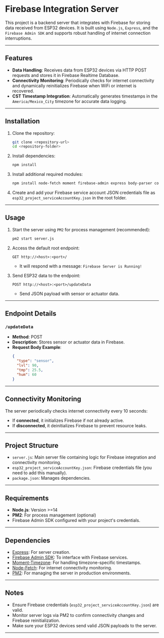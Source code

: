 # Firebase Integration Server

This project is a backend server that integrates with Firebase for storing data received from ESP32 devices. 
It is built using `Node.js`, `Express`, and the `Firebase Admin SDK` and supports robust handling of internet connection interruptions.

---

## Features

- **Data Handling**: Receives data from ESP32 devices via HTTP POST requests and stores it in Firebase Realtime Database.
- **Connectivity Monitoring**: Periodically checks for internet connectivity and dynamically reinitializes Firebase when WiFi or internet is recovered.
- **CST Timestamp Integration**: Automatically generates timestamps in the `America/Mexico_City` timezone for accurate data logging.

---

## Installation

1. Clone the repository:
   ```bash
   git clone <repository-url>
   cd <repository-folder>
   ```

2. Install dependencies:
   ```bash
   npm install
   ```

3. Install additional required modules:
   ```bash
   npm install node-fetch moment firebase-admin express body-parser cors
   ```

4. Create and add your Firebase service account JSON credentials file as `esp32_project_serviceAccountKey.json` in the root folder.

---

## Usage

1. Start the server using `PM2` for process management (recommended):
   ```bash
   pm2 start server.js
   ```

2. Access the default root endpoint:
   ```
   GET http://<host>:<port>/
   ```

   - It will respond with a message: `Firebase Server is Running!`

3. Send ESP32 data to the endpoint:
   ```
   POST http://<host>:<port>/updateData
   ```
   - Send JSON payload with sensor or actuator data.

---

## Endpoint Details

### `/updateData`
- **Method**: POST
- **Description**: Stores sensor or actuator data in Firebase.
- **Request Body Example**:
  ```json
  {
    "type": "sensor",
    "lvl": 90,
    "tmp": 25.5,
    "hum": 60
  }
  ```

---

## Connectivity Monitoring

The server periodically checks internet connectivity every 10 seconds:
- If **connected**, it initializes Firebase if not already active.
- If **disconnected**, it deinitializes Firebase to prevent resource leaks.

---

## Project Structure

- `server.js`: Main server file containing logic for Firebase integration and connectivity monitoring.
- `esp32_project_serviceAccountKey.json`: Firebase credentials file (you need to add this manually).
- `package.json`: Manages dependencies.

---

## Requirements

- **Node.js**: Version >=14
- **PM2**: For process management (optional)
- Firebase Admin SDK configured with your project's credentials.

---

## Dependencies

- [Express](https://www.npmjs.com/package/express): For server creation.
- [Firebase Admin SDK](https://www.npmjs.com/package/firebase-admin): To interface with Firebase services.
- [Moment-Timezone](https://www.npmjs.com/package/moment-timezone): For handling timezone-specific timestamps.
- [Node-Fetch](https://www.npmjs.com/package/node-fetch): For internet connectivity monitoring.
- [PM2](https://www.npmjs.com/package/pm2): For managing the server in production environments.

---

## Notes

- Ensure Firebase credentials (`esp32_project_serviceAccountKey.json`) are valid.
- Monitor server logs via PM2 to confirm connectivity changes and Firebase reinitialization.
- Make sure your ESP32 devices send valid JSON payloads to the server.

---